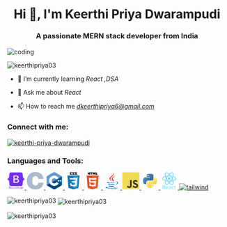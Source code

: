 <h1 align="center">Hi 👋, I'm Keerthi Priya Dwarampudi</h1>
<h3 align="center">A passionate MERN stack developer from India</h3>
<img align="center" alt="coding" width="500" src"https://media4.giphy.com/media/v1.Y2lkPTc5MGI3NjExZmUzNTJneXVsYXR0YWp1eWFuc3JyaGI0cWVndjB1Y2R6eDkzaDJ2ZCZlcD12MV9pbnRlcm5hbF9naWZfYnlfaWQmY3Q9cw/paTz7UZbPfTZFRYnnB/giphy.gif">

<p align="left"> <img src="https://komarev.com/ghpvc/?username=keerthipriya03&label=Profile%20views&color=0e75b6&style=flat" alt="keerthipriya03" /> </p>

- 🌱 I’m currently learning *React ,DSA*

- 💬 Ask me about *React*

- 📫 How to reach me *dkeerthipriya6@gmail.com*

<h3 align="left">Connect with me:</h3>
<p align="left">
<a href="https://linkedin.com/in/keerthi-priya-dwarampudi" target="blank"><img align="center" src="https://raw.githubusercontent.com/rahuldkjain/github-profile-readme-generator/master/src/images/icons/Social/linked-in-alt.svg" alt="keerthi-priya-dwarampudi" height="30" width="40" /></a>
</p>

<h3 align="left">Languages and Tools:</h3>
<p align="left"> <a href="https://getbootstrap.com" target="_blank" rel="noreferrer"> <img src="https://raw.githubusercontent.com/devicons/devicon/master/icons/bootstrap/bootstrap-plain-wordmark.svg" alt="bootstrap" width="40" height="40"/> </a> <a href="https://www.cprogramming.com/" target="_blank" rel="noreferrer"> <img src="https://raw.githubusercontent.com/devicons/devicon/master/icons/c/c-original.svg" alt="c" width="40" height="40"/> </a> <a href="https://www.w3schools.com/cpp/" target="_blank" rel="noreferrer"> <img src="https://raw.githubusercontent.com/devicons/devicon/master/icons/cplusplus/cplusplus-original.svg" alt="cplusplus" width="40" height="40"/> </a> <a href="https://www.w3schools.com/css/" target="_blank" rel="noreferrer"> <img src="https://raw.githubusercontent.com/devicons/devicon/master/icons/css3/css3-original-wordmark.svg" alt="css3" width="40" height="40"/> </a> <a href="https://www.w3.org/html/" target="_blank" rel="noreferrer"> <img src="https://raw.githubusercontent.com/devicons/devicon/master/icons/html5/html5-original-wordmark.svg" alt="html5" width="40" height="40"/> </a> <a href="https://www.java.com" target="_blank" rel="noreferrer"> <img src="https://raw.githubusercontent.com/devicons/devicon/master/icons/java/java-original.svg" alt="java" width="40" height="40"/> </a> <a href="https://developer.mozilla.org/en-US/docs/Web/JavaScript" target="_blank" rel="noreferrer"> <img src="https://raw.githubusercontent.com/devicons/devicon/master/icons/javascript/javascript-original.svg" alt="javascript" width="40" height="40"/> </a> <a href="https://www.python.org" target="_blank" rel="noreferrer"> <img src="https://raw.githubusercontent.com/devicons/devicon/master/icons/python/python-original.svg" alt="python" width="40" height="40"/> </a> <a href="https://reactjs.org/" target="_blank" rel="noreferrer"> <img src="https://raw.githubusercontent.com/devicons/devicon/master/icons/react/react-original-wordmark.svg" alt="react" width="40" height="40"/> </a> <a href="https://tailwindcss.com/" target="_blank" rel="noreferrer"> <img src="https://www.vectorlogo.zone/logos/tailwindcss/tailwindcss-icon.svg" alt="tailwind" width="40" height="40"/> </a> </p>

<p><img align="left" src="https://github-readme-stats.vercel.app/api/top-langs?username=keerthipriya03&show_icons=true&locale=en&layout=compact" alt="keerthipriya03" /></p>

<p>&nbsp;<img align="center" src="https://github-readme-stats.vercel.app/api?username=keerthipriya03&show_icons=true&locale=en" alt="keerthipriya03" /></p>

<p><img align="center" src="https://github-readme-streak-stats.herokuapp.com/?user=keerthipriya03&" alt="keerthipriya03" /></p>
